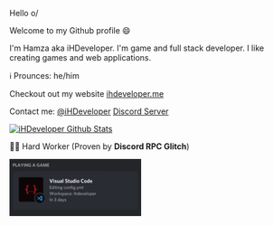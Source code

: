 Hello o/

Welcome to my Github profile 😄

I'm Hamza aka iHDeveloper. I'm game and full stack developer.
I like creating games and web applications.

ℹ️ Prounces: he/him

Checkout out my website [ihdeveloper.me](https://ihdeveloper.me)

Contact me: 
[@iHDeveloper](https://twitter.com/iHDeveloper)
[Discord Server](https://discord.com/invite/PYjh5xg)


[![iHDeveloper Github Stats](https://github-readme-stats.vercel.app/api?username=iHDeveloper&count_private=true&show_icons=true&theme=gotham)](https://github-readme-stats.vercel.app/api?username=iHDeveloper&count_private=true&show_icons=true&theme=gotham)

👨‍💻 Hard Worker (Proven by **Discord RPC Glitch**)

[![Discord RPC Glitch Prove](./discord-rpc-glitch-prove.png)](https://ihdeveloper.me)

